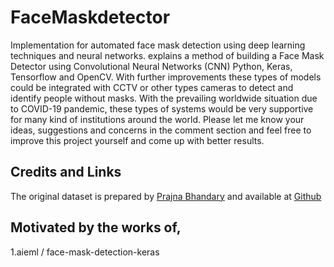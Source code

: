 # FaceMaskdetector
Implementation for automated face mask detection using deep learning techniques and neural networks.
 explains a method of building a Face Mask Detector using Convolutional Neural Networks (CNN) Python, Keras, Tensorflow and OpenCV. With further improvements these types of models could be integrated with CCTV or other types cameras to detect and identify people without masks. With the prevailing worldwide situation due to COVID-19 pandemic, these types of systems would be very supportive for many kind of institutions around the world. Please let me know your ideas, suggestions and concerns in the comment section and feel free to improve this project yourself and come up with better results.
 
 ## Credits and Links
The original dataset is prepared by [Prajna Bhandary](https://www.linkedin.com/in/prajna-bhandary-0b03a416a/) and available at [Github](https://github.com/prajnasb/observations/tree/master/experiements/data)

## Motivated by the works of,

1.aieml
/
face-mask-detection-keras
